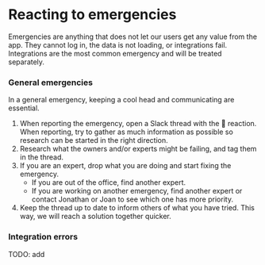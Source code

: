 # Reacting to emergencies

Emergencies are anything that does not let our users get any value from the app. They cannot log in, the data is not loading, or integrations fail. Integrations are the most common emergency and will be treated separately.

### General emergencies

In a general emergency, keeping a cool head and communicating are essential.

1. When reporting the emergency, open a Slack thread with the 🚨 reaction. When reporting, try to gather as much information as possible so research can be started in the right direction.
2. Research what the owners and/or experts might be failing, and tag them in the thread.
3. If you are an expert, drop what you are doing and start fixing the emergency.
   * If you are out of the office, find another expert.
   * If you are working on another emergency, find another expert or contact Jonathan or Joan to see which one has more priority.
4. Keep the thread up to date to inform others of what you have tried. This way, we will reach a solution together quicker.

### Integration errors

TODO: add
